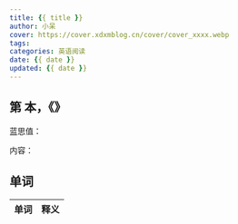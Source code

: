 ```yaml
---
title: {{ title }}
author: 小呆
cover: https://cover.xdxmblog.cn/cover/cover_xxxx.webp
tags:
categories: 英语阅读
date: {{ date }}
updated: {{ date }}
---
```


## 第 本，《》

蓝思值：

内容：

## 单词

| 单词 | 释义 |
| ---- | ---- |
